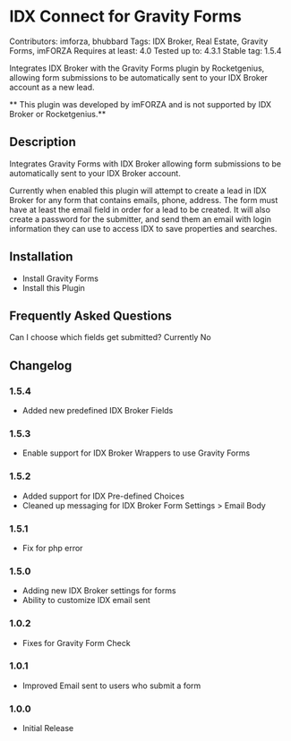 # IDX Connect for Gravity Forms
Contributors: imforza, bhubbard
Tags: IDX Broker, Real Estate, Gravity Forms, imFORZA
Requires at least: 4.0
Tested up to: 4.3.1
Stable tag: 1.5.4

Integrates IDX Broker with the Gravity Forms plugin by Rocketgenius, allowing form submissions to be automatically sent to your IDX Broker account as a new lead. 

** This plugin was developed by imFORZA and is not supported by IDX Broker or Rocketgenius.**

## Description
Integrates Gravity Forms with IDX Broker allowing form submissions to be automatically sent to your IDX Broker account.

Currently when enabled this plugin will attempt to create a lead in IDX Broker for any form that contains emails, phone, address. The form must have at least the email field in order for a lead to be created. It will also create a password for the submitter, and send them an email with login information they can use to access IDX to save properties and searches.

## Installation
* Install Gravity Forms
* Install this Plugin

## Frequently Asked Questions
Can I choose which fields get submitted?
Currently No

## Changelog

### 1.5.4
* Added new predefined IDX Broker Fields

### 1.5.3
* Enable support for IDX Broker Wrappers to use Gravity Forms

### 1.5.2
* Added support for IDX Pre-defined Choices
* Cleaned up messaging for IDX Broker Form Settings > Email Body

### 1.5.1
* Fix for php error

### 1.5.0
* Adding new IDX Broker settings for forms
* Ability to customize IDX email sent

### 1.0.2
* Fixes for Gravity Form Check

### 1.0.1
* Improved Email sent to users who submit a form

### 1.0.0
* Initial Release
